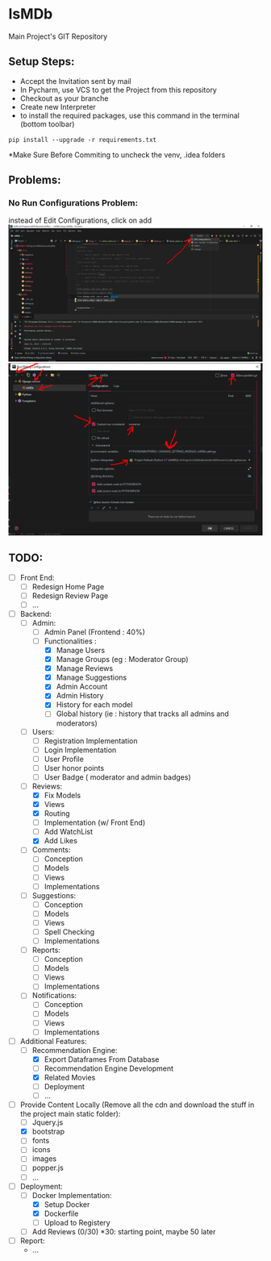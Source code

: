 # IsMDb
Main Project's GIT Repository

<h2>Setup Steps:</h2>

- Accept the Invitation sent by mail
- In Pycharm, use VCS to get the Project from this repository
- Checkout as your branche
- Create new Interpreter
- to install the required packages, use this command in the terminal (bottom toolbar)

```
pip install --upgrade -r requirements.txt
```

*Make Sure Before Commiting to uncheck the venv, .idea folders

<h2>Problems:</h2>

<h3>No Run Configurations Problem:</h3>

instead of Edit Configurations, click on add
![Step 1:](./1.png)
![Step 2:](./2.png)

<h2>TODO:</h2>

- [ ] Front End:
  - [ ] Redesign Home Page
  - [ ] Redesign Review Page
  - [ ] ...
- [ ] Backend:
  - [ ] Admin:
    - [ ] Admin Panel (Frontend : 40%)
    - [ ] Functionalities :
      - [x] Manage Users
      - [x] Manage Groups (eg : Moderator Group)
      - [x] Manage Reviews
      - [x] Manage Suggestions
      - [x] Admin Account
      - [x] Admin History
      - [x] History for each model
      - [ ] Global history (ie : history that tracks all admins and moderators)
  - [ ] Users:
    - [ ] Registration Implementation
    - [ ] Login Implementation
    - [ ] User Profile
    - [ ] User honor points
    - [ ] User Badge ( moderator and admin badges)
  - [ ] Reviews:
    - [x] Fix Models
    - [x] Views
    - [x] Routing
    - [ ] Implementation (w/ Front End)
    - [ ] Add WatchList
    - [x] Add Likes
  - [ ] Comments:
    - [ ] Conception
    - [ ] Models
    - [ ] Views
    - [ ] Implementations
  - [ ] Suggestions:
    - [ ] Conception
    - [ ] Models
    - [ ] Views
    - [ ] Spell Checking
    - [ ] Implementations
  - [ ] Reports:
    - [ ] Conception
    - [ ] Models
    - [ ] Views
    - [ ] Implementations
  - [ ] Notifications:
    - [ ] Conception
    - [ ] Models
    - [ ] Views
    - [ ] Implementations
- [ ] Additional Features:
  - [ ] Recommendation Engine:
    - [x] Export Dataframes From Database
    - [ ] Recommendation Engine Development
    - [x] Related Movies 
    - [ ] Deployment
    - [ ] ...
- [ ] Provide Content Locally (Remove all the cdn and download the stuff in the project main static folder): 
    - [ ] Jquery.js
    - [x] bootstrap
    - [ ] fonts
    - [ ] icons
    - [ ] images 
    - [ ] popper.js
    - [ ] ...
- [ ] Deployment:
  - [ ] Docker Implementation:
    - [x] Setup Docker
    - [x] Dockerfile
    - [ ] Upload to Registery
  - [ ] Add Reviews (0/30) *30: starting point, maybe 50 later
- [ ] Report:
  - ...
